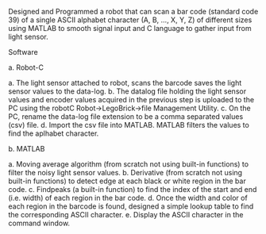 Designed and Programmed a robot that can scan a bar code (standard code 39) of a single ASCII alphabet character (A, B, …, X, Y, Z) of different sizes using MATLAB to smooth signal input and C language to gather input from light sensor.

Software

a. Robot-C

 a. The light sensor attached to robot, scans the barcode saves the light sensor values 
 to the data-log.
 b. The datalog file holding the light sensor values and encoder values acquired in the 
 previous step is uploaded to the PC using the robotC Robot->LegoBrick->file 
 Management Utility.
 c. On the PC, rename the data-log file extension to be a comma separated values 
 (csv) file.
 d. Import the csv file into MATLAB. MATLAB filters the values to find the aplhabet character.
 
b. MATLAB

 a. Moving average algorithm (from scratch not using built-in functions) to filter the 
 noisy light sensor values.
 b. Derivative (from scratch not using built-in functions) to detect edge at each black 
 or white region in the bar code.
 c. Findpeaks (a built-in function) to find the index of the start and end 
 (i.e. width) of each region in the bar code.
 d. Once the width and color of each region in the barcode is found, designed a simple 
 lookup table to find the corresponding ASCII character.
 e. Display the ASCII character in the command window.
